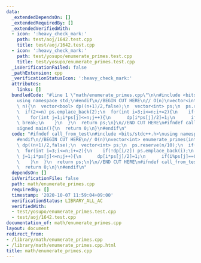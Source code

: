 ```yaml
---
data:
  _extendedDependsOn: []
  _extendedRequiredBy: []
  _extendedVerifiedWith:
  - icon: ':heavy_check_mark:'
    path: test/aoj/1642.test.cpp
    title: test/aoj/1642.test.cpp
  - icon: ':heavy_check_mark:'
    path: test/yosupo/enumerate_primes.test.cpp
    title: test/yosupo/enumerate_primes.test.cpp
  _isVerificationFailed: false
  _pathExtension: cpp
  _verificationStatusIcon: ':heavy_check_mark:'
  attributes:
    links: []
  bundledCode: "#line 1 \"math/enumerate_primes.cpp\"\n\n#include <bits/stdc++.h>\n\
    using namespace std;\n#endif\n//BEGIN CUT HERE\n// O(n)\nvector<int> enumerate_primes(int\
    \ n){\n  vector<bool> dp((n+1)/2,false);\n  vector<int> ps;\n  ps.reserve(n/10);\n\
    \  if(2<=n) ps.emplace_back(2);\n  for(int i=3;i<=n;i+=2){\n    if(!dp[i/2]) ps.emplace_back(i);\n\
    \    for(int j=1;i*ps[j]<=n;j++){\n      dp[i*ps[j]/2]=1;\n      if(i%ps[j]==0)\
    \ break;\n    }\n  }\n  return ps;\n}\n//END CUT HERE\n#ifndef call_from_test\n\
    signed main(){\n  return 0;\n}\n#endif\n"
  code: "#ifndef call_from_test\n#include <bits/stdc++.h>\nusing namespace std;\n\
    #endif\n//BEGIN CUT HERE\n// O(n)\nvector<int> enumerate_primes(int n){\n  vector<bool>\
    \ dp((n+1)/2,false);\n  vector<int> ps;\n  ps.reserve(n/10);\n  if(2<=n) ps.emplace_back(2);\n\
    \  for(int i=3;i<=n;i+=2){\n    if(!dp[i/2]) ps.emplace_back(i);\n    for(int\
    \ j=1;i*ps[j]<=n;j++){\n      dp[i*ps[j]/2]=1;\n      if(i%ps[j]==0) break;\n\
    \    }\n  }\n  return ps;\n}\n//END CUT HERE\n#ifndef call_from_test\nsigned main(){\n\
    \  return 0;\n}\n#endif\n"
  dependsOn: []
  isVerificationFile: false
  path: math/enumerate_primes.cpp
  requiredBy: []
  timestamp: '2020-10-07 11:59:04+09:00'
  verificationStatus: LIBRARY_ALL_AC
  verifiedWith:
  - test/yosupo/enumerate_primes.test.cpp
  - test/aoj/1642.test.cpp
documentation_of: math/enumerate_primes.cpp
layout: document
redirect_from:
- /library/math/enumerate_primes.cpp
- /library/math/enumerate_primes.cpp.html
title: math/enumerate_primes.cpp
---
```

